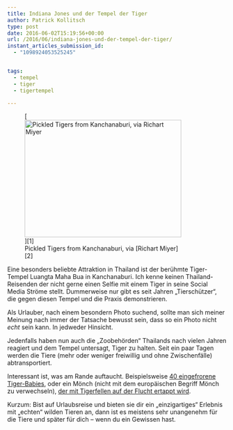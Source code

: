 ```yaml
---
title: Indiana Jones und der Tempel der Tiger
author: Patrick Kollitsch
type: post
date: 2016-06-02T15:19:56+00:00
url: /2016/06/indiana-jones-und-der-tempel-der-tiger/
instant_articles_submission_id:
  - "1098924053525245"


tags:
  - tempel
  - tiger
  - tigertempel

---
```

<figure id="attachment_4648" style="max-width: 360px" class="wp-caption alignleft">[<img src="/site/2016/06/indiana-jones-und-der-tempel-der-tiger/Cj7f9WqVAAAiqPj-360x270.jpg" alt="Pickled Tigers from Kanchanaburi, via Richart Miyer" width="360" height="270" class="size-thumbnail wp-image-4648" srcset="/wp-content/uploads/2016/06/indiana-jones-und-der-tempel-der-tiger/Cj7f9WqVAAAiqPj-360x270.jpg 360w, /wp-content/uploads/2016/06/indiana-jones-und-der-tempel-der-tiger/Cj7f9WqVAAAiqPj.jpg 600w" sizes="(max-width: 360px) 100vw, 360px" />][1]<figcaption class="wp-caption-text">Pickled Tigers from Kanchanaburi, via [Richart Miyer][2]</figcaption></figure> 

Eine besonders beliebte Attraktion in Thailand ist der ber&uuml;hmte Tiger-Tempel Luangta Maha Bua in Kanchanaburi. Ich kenne keinen Thailand-Reisenden der nicht gerne einen Selfie mit einem Tiger in seine Social Media Str&ouml;me stellt. Dummerweise nur gibt es seit Jahren &#8222;Tiersch&uuml;tzer&#8220;, die gegen diesen Tempel und die Praxis demonstrieren. 

Als Urlauber, nach einem besondern Photo suchend, sollte man sich meiner Meinung nach immer der Tatsache bewusst sein, dass so ein Photo nicht _echt_ sein kann. In jedweder Hinsicht.

Jedenfalls haben nun auch die &#8222;Zoobeh&ouml;rden&#8220; Thailands nach vielen Jahren reagiert und dem Tempel untersagt, Tiger zu halten. Seit ein paar Tagen werden die Tiere (mehr oder weniger freiwillig und ohne Zwischenf&auml;lle) abtransportiert. 

Interessant ist, was am Rande auftaucht. Beispielsweise [40 eingefrorene Tiger-Babies][3], oder ein M&ouml;nch (nicht mit dem europ&auml;ischen Begriff M&ouml;nch zu verwechseln), [der mit Tigerfellen auf der Flucht ertappt wird][4]. 

Kurzum: Bist auf Urlaubsreise und bieten sie dir ein &#8222;einzigartiges&#8220; Erlebnis mit &#8222;echten&#8220; wilden Tieren an, dann ist es meistens sehr unangenehm f&uuml;r die Tiere und sp&auml;ter f&uuml;r dich &#8211; wenn du ein Gewissen hast.

 [1]: /site/2016/06/indiana-jones-und-der-tempel-der-tiger/Cj7f9WqVAAAiqPj.jpg
 [2]: https://twitter.com/Richart_NOW26/status/738273658137804801
 [3]: http://www.spiegel.de/panorama/thailand-40-tote-tigerbabys-in-tempel-gefunden-a-1095235.html
 [4]: https://asiancorrespondent.com/2016/06/thailand-tiger-temple-charged-animal-products/